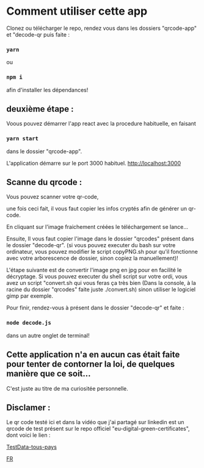 # Comment utiliser cette app

Clonez ou télécharger le repo, rendez vous dans les dossiers "qrcode-app" et "decode-qr puis faite :

### `yarn`

ou

### `npm i`

afin d'installer les dépendances!

## deuxième étape :

Voous pouvez démarrer l'app react avec la procedure habituelle, en faisant

### `yarn start`

dans le dossier "qrcode-app".

L'application démarre sur le port 3000 habituel.
[http://localhost:3000](http://localhost:3000)

## Scanne du qrcode :

Vous pouvez scanner votre qr-code,

une fois ceci fait, il vous faut copier les infos cryptés afin de générer un qr-code.

En cliquant sur l'image fraichement créées le téléchargement se lance...

Ensuite,
Il vous faut copier l'image dans le dossier "qrcodes" présent dans le dossier "decode-qr". (si vous pouvez executer du bash sur votre ordinateur, vous pouvez modifier le script copyPNG.sh pour qu'il fonctionne avec votre arborescence de dossier, sinon copiez la manuellement)!

L'étape suivante est de convertir l'image png en jpg pour en facilité le décryptage.
Si vous pouvez executer du shell script sur votre ordi, vous avez un script "convert.sh qui vous feras ça très bien (Dans la console, à la racine du dossier "qrcodes" faite juste ./convert.sh) sinon utiliser le logiciel gimp par exemple.

Pour finir, rendez-vous à présent dans le dossier "decode-qr" et faite :

### `node decode.js`

dans un autre onglet de terminal!


## Cette application n'a en aucun cas était faite pour tenter de contorner la loi, de quelques manière que ce soit...

C'est juste au titre de ma curiositée personnelle.

## Disclamer :
Le qr code testé ici et dans la vidéo que j'ai partagé sur linkedin est un qrcode de test présent sur le repo officiel "eu-digital-green-certificates", dont voici le lien :

[TestData-tous-pays](https://github.com/eu-digital-green-certificates/dgc-testdata)

[FR](https://github.com/eu-digital-green-certificates/dgc-testdata/tree/main/FR)
